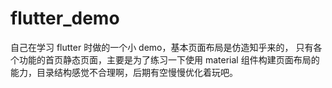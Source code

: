 # flutter_demo

自己在学习 flutter 时做的一个小 demo，基本页面布局是仿造知乎来的，
只有各个功能的首页静态页面，主要是为了练习一下使用 material 组件构建页面布局的能力，目录结构感觉不合理啊，后期有空慢慢优化着玩吧。